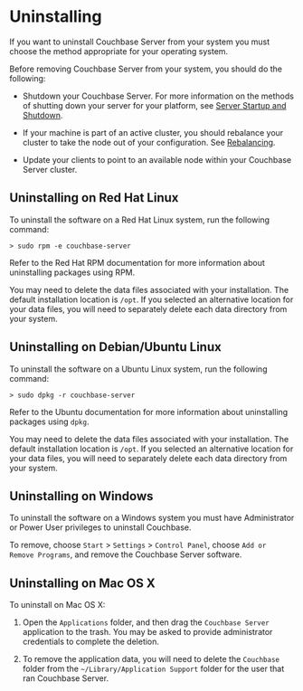 # Uninstalling 

If you want to uninstall Couchbase Server from your system you must choose the
method appropriate for your operating system.

Before removing Couchbase Server from your system, you should do the following:

 * Shutdown your Couchbase Server. For more information on the methods of shutting
   down your server for your platform, see [Server Startup and
   Shutdown](../cb-admin/#couchbase-admin-basics-running).

 * If your machine is part of an active cluster, you should rebalance your cluster
   to take the node out of your configuration. See
   [Rebalancing](../cb-admin/#couchbase-admin-tasks-addremove).

 * Update your clients to point to an available node within your Couchbase Server
   cluster.

<a id="couchbase-uninstalling-redhat"></a>

## Uninstalling on Red Hat Linux

To uninstall the software on a Red Hat Linux system, run the following command:


```
> sudo rpm -e couchbase-server
```

Refer to the Red Hat RPM documentation for more information about uninstalling
packages using RPM.

You may need to delete the data files associated with your installation. The
default installation location is `/opt`. If you selected an alternative location
for your data files, you will need to separately delete each data directory from
your system.

<a id="couchbase-uninstalling-debian"></a>

## Uninstalling on  Debian/Ubuntu Linux

To uninstall the software on a Ubuntu Linux system, run the following command:


```
> sudo dpkg -r couchbase-server
```

Refer to the Ubuntu documentation for more information about uninstalling
packages using `dpkg`.

You may need to delete the data files associated with your installation. The
default installation location is `/opt`. If you selected an alternative location
for your data files, you will need to separately delete each data directory from
your system.

<a id="couchbase-uninstalling-windows"></a>

## Uninstalling on Windows

To uninstall the software on a Windows system you must have Administrator or
Power User privileges to uninstall Couchbase.

To remove, choose `Start` > `Settings` > `Control Panel`, choose `Add or Remove
Programs`, and remove the Couchbase Server software.

<a id="couchbase-uninstalling-macosx"></a>

## Uninstalling on Mac OS X

To uninstall on Mac OS X:

 1. Open the `Applications` folder, and then drag the `Couchbase Server` application
    to the trash. You may be asked to provide administrator credentials to complete
    the deletion.

 1. To remove the application data, you will need to delete the `Couchbase` folder
    from the `~/Library/Application Support` folder for the user that ran Couchbase
    Server.


